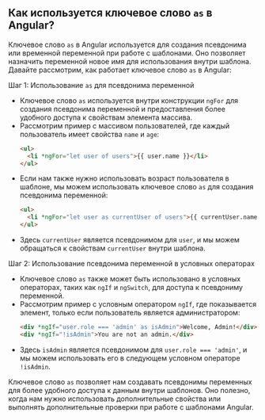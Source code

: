 ## Как используется ключевое слово `as` в Angular?

Ключевое слово `as` в Angular используется для создания псевдонима или временной переменной при работе с шаблонами. Оно позволяет назначить переменной новое имя для использования внутри шаблона. Давайте рассмотрим, как работает ключевое слово `as` в Angular:

Шаг 1: Использование `as` для псевдонима переменной

- Ключевое слово `as` используется внутри конструкции `ngFor` для создания псевдонима переменной и предоставления более удобного доступа к свойствам элемента массива.
- Рассмотрим пример с массивом пользователей, где каждый пользователь имеет свойства `name` и `age`:
  ```html
  <ul>
  	<li *ngFor="let user of users">{{ user.name }}</li>
  </ul>
  ```
- Если нам также нужно использовать возраст пользователя в шаблоне, мы можем использовать ключевое слово `as` для создания псевдонима переменной:
  ```html
  <ul>
  	<li *ngFor="let user as currentUser of users">{{ currentUser.name }} ({{ currentUser.age }} years old)</li>
  </ul>
  ```
- Здесь `currentUser` является псевдонимом для `user`, и мы можем обращаться к свойствам `currentUser` внутри шаблона.

Шаг 2: Использование псевдонима переменной в условных операторах

- Ключевое слово `as` также может быть использовано в условных операторах, таких как `ngIf` и `ngSwitch`, для доступа к псевдониму переменной.
- Рассмотрим пример с условным оператором `ngIf`, где показывается элемент, только если пользователь является администратором:
  ```html
  <div *ngIf="user.role === 'admin' as isAdmin">Welcome, Admin!</div>
  <div *ngIf="!isAdmin">You are not an admin.</div>
  ```
- Здесь `isAdmin` является псевдонимом для `user.role === 'admin'`, и мы можем использовать его в следующем условном операторе `!isAdmin`.

Ключевое слово `as` позволяет нам создавать псевдонимы переменных для более удобного доступа к данным внутри шаблонов. Оно полезно, когда нам нужно использовать дополнительные свойства или выполнять дополнительные проверки при работе с шаблонами Angular.
